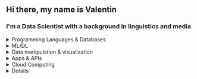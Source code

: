 ## Hi there, my name is Valentin

### I'm a Data Scientist with a background in linguistics and media

<details closed>
<summary>Programming Languages & Databases</summary>
<br>

![Python](https://img.shields.io/badge/python-3670A0?style=for-the-badge&logo=python&logoColor=ffdd54)
![Postgres](https://img.shields.io/badge/postgres-%23316192.svg?style=for-the-badge&logo=postgresql&logoColor=white)
SQLite,
![HTML5](https://img.shields.io/badge/html5-%23E34F26.svg?style=for-the-badge&logo=html5&logoColor=white)
Golang,
Javascript
</details>

<details closed>
<summary>ML/DL</summary>
<br>

![scikit-learn](https://img.shields.io/badge/scikit--learn-%23F7931E.svg?style=for-the-badge&logo=scikit-learn&logoColor=white)
![Keras](https://img.shields.io/badge/Keras-%23D00000.svg?style=for-the-badge&logo=Keras&logoColor=white)
![TensorFlow](https://img.shields.io/badge/TensorFlow-%23FF6F00.svg?style=for-the-badge&logo=TensorFlow&logoColor=white)
</details>

<details closed>
<summary>Data manipulation & visualization</summary>
<br>

![Pandas](https://img.shields.io/badge/pandas-%23150458.svg?style=for-the-badge&logo=pandas&logoColor=white)
![NumPy](https://img.shields.io/badge/numpy-%23013243.svg?style=for-the-badge&logo=numpy&logoColor=white)
![Plotly](https://img.shields.io/badge/Plotly-%233F4F75.svg?style=for-the-badge&logo=plotly&logoColor=white)
Matplotlib,
Seaborn
</details>

<details closed>
<summary>Apps & APIs</summary>
<br>

![Flask](https://img.shields.io/badge/flask-%23000.svg?style=for-the-badge&logo=flask&logoColor=white)
FastAPI
![Dash](https://img.shields.io/badge/dash-008DE4?style=for-the-badge&logo=dash&logoColor=white)
Streamlit
Tkinter
</details>

<details closed>

<summary>Cloud Computing</summary>
<br>

![AWS](https://img.shields.io/badge/AWS-%23FF9900.svg?style=for-the-badge&logo=amazon-aws&logoColor=white)
</details>

<details closed>

<br />

### Feel free to [contact](mailto:raskatov@gmx.de) me!

<a href="https://www.linkedin.com/in/valentin-raskatov/"><img src="https://img.shields.io/badge/LinkedIn-0077B5?style=for-the-badge&logo=linkedin&logoColor=white" /></a>


